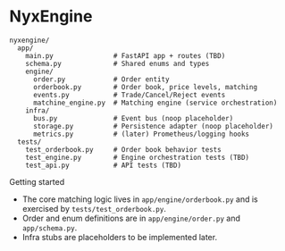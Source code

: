 # NyxEngine

```file
nyxengine/
  app/
    main.py               # FastAPI app + routes (TBD)
    schema.py             # Shared enums and types
    engine/
      order.py            # Order entity
      orderbook.py        # Order book, price levels, matching
      events.py           # Trade/Cancel/Reject events
      matchine_engine.py  # Matching engine (service orchestration)
    infra/
      bus.py              # Event bus (noop placeholder)
      storage.py          # Persistence adapter (noop placeholder)
      metrics.py          # (later) Prometheus/logging hooks
  tests/
    test_orderbook.py     # Order book behavior tests
    test_engine.py        # Engine orchestration tests (TBD)
    test_api.py           # API tests (TBD)
```

Getting started
- The core matching logic lives in `app/engine/orderbook.py` and is exercised by `tests/test_orderbook.py`.
- Order and enum definitions are in `app/engine/order.py` and `app/schema.py`.
- Infra stubs are placeholders to be implemented later.
